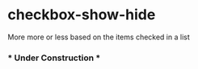 checkbox-show-hide
==================

More more or less based on the items checked in a list

### * Under Construction *